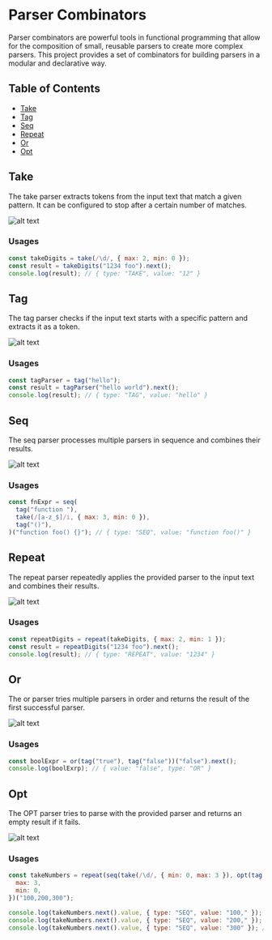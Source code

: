 # Parser Combinators

Parser combinators are powerful tools in functional programming that allow for the composition of small, reusable parsers to create more complex parsers. This project provides a set of combinators for building parsers in a modular and declarative way.

## Table of Contents

- [Take](#take)
- [Tag](#tag)
- [Seq](#seq)
- [Repeat](#repeat)
- [Or](#or)
- [Opt](#opt)

## Take

The take parser extracts tokens from the input text that match a given pattern. It can be configured to stop after a certain number of matches.

![alt text](./mermaid-images/take.png)

### Usages

```javascript
const takeDigits = take(/\d/, { max: 2, min: 0 });
const result = takeDigits("1234 foo").next();
console.log(result); // { type: "TAKE", value: "12" }
```

## Tag

The tag parser checks if the input text starts with a specific pattern and extracts it as a token.

![alt text](./mermaid-images/tag.png)

### Usages

```javascript
const tagParser = tag("hello");
const result = tagParser("hello world").next();
console.log(result); // { type: "TAG", value: "hello" }
```

## Seq

The seq parser processes multiple parsers in sequence and combines their results.

![alt text](./mermaid-images/seq.png)

### Usages

```javascript
const fnExpr = seq(
  tag("function "),
  take(/[a-z_$]/i, { max: 3, min: 0 }),
  tag("()"),
)("function foo() {}"); // { type: "SEQ", value: "function foo()" }
```

## Repeat

The repeat parser repeatedly applies the provided parser to the input text and combines their results.

![alt text](./mermaid-images/repeat.png)

### Usages

```javascript
const repeatDigits = repeat(takeDigits, { max: 2, min: 1 });
const result = repeatDigits("1234 foo").next();
console.log(result); // { type: "REPEAT", value: "1234" }
```

## Or

The or parser tries multiple parsers in order and returns the result of the first successful parser.

![alt text](./mermaid-images/or.png)

### Usages

```javascript
const boolExpr = or(tag("true"), tag("false"))("false").next();
console.log(boolExrp); // { value: "false", type: "OR" }
```

## Opt

The OPT parser tries to parse with the provided parser and returns an empty result if it fails.

![alt text](./mermaid-images/opt.png)

### Usages

```javascript
const takeNumbers = repeat(seq(take(/\d/, { min: 0, max: 3 }), opt(tag(","))), {
  max: 3,
  min: 0,
})("100,200,300");

console.log(takeNumbers.next().value, { type: "SEQ", value: "100," }); // { type: 'SEQ', value: '100,' } { type: 'SEQ', value: '100,' }
console.log(takeNumbers.next().value, { type: "SEQ", value: "200," }); // { type: 'SEQ', value: '200,' } { type: 'SEQ', value: '200,' }
console.log(takeNumbers.next().value, { type: "SEQ", value: "300" }); // { type: 'SEQ', value: '300' } { type: 'SEQ', value: '300' }
```
